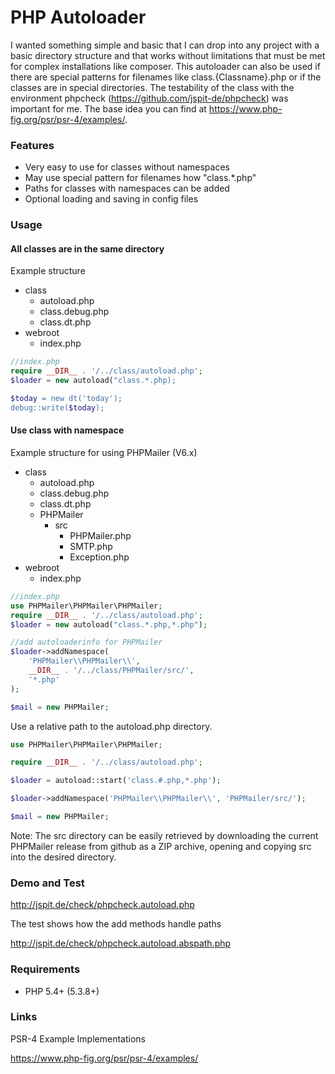 # PHP Autoloader

I wanted something simple and basic that I can drop into any project with a basic directory structure
and that works without limitations that must be met for complex installations like composer.
This autoloader can also be used if there are special patterns for filenames like 
class.{Classname}.php or if the classes are in special directories.
The testability of the class with the environment
phpcheck (https://github.com/jspit-de/phpcheck) was important for me.
The base idea you can find at https://www.php-fig.org/psr/psr-4/examples/.

### Features

- Very easy to use for classes without namespaces
- May use special pattern for filenames how "class.*.php" 
- Paths for classes with namespaces can be added
- Optional loading and saving in config files

### Usage

#### All classes are in the same directory

Example structure
+ class
  + autoload.php
  + class.debug.php
  + class.dt.php
+ webroot
   + index.php


```php
//index.php
require __DIR__ . '/../class/autoload.php';
$loader = new autoload("class.*.php);

$today = new dt('today');
debug::write($today);

```

#### Use class with namespace

Example structure for using PHPMailer (V6.x)
+ class
  + autoload.php
  + class.debug.php
  + class.dt.php
  + PHPMailer
    + src
      + PHPMailer.php
      + SMTP.php
      + Exception.php
+ webroot
   + index.php
   
```php
//index.php
use PHPMailer\PHPMailer\PHPMailer;
require __DIR__ . '/../class/autoload.php';
$loader = new autoload("class.*.php,*.php");

//add autoloaderinfo for PHPMailer
$loader->addNamespace(
    'PHPMailer\\PHPMailer\\',
    __DIR__ . '/../class/PHPMailer/src/',
    '*.php'
); 

$mail = new PHPMailer;
```

Use a relative path to the autoload.php directory.

```php
use PHPMailer\PHPMailer\PHPMailer;

require __DIR__ . '/../class/autoload.php';

$loader = autoload::start('class.#.php,*.php');

$loader->addNamespace('PHPMailer\\PHPMailer\\', 'PHPMailer/src/'); 

$mail = new PHPMailer;
```

Note: The src directory can be easily retrieved by downloading
the current PHPMailer release from github as a ZIP archive, 
opening and copying src into the desired directory.

### Demo and Test

http://jspit.de/check/phpcheck.autoload.php

The test shows how the add methods handle paths

http://jspit.de/check/phpcheck.autoload.abspath.php

### Requirements

- PHP 5.4+ (5.3.8+)

### Links

PSR-4 Example Implementations

https://www.php-fig.org/psr/psr-4/examples/
